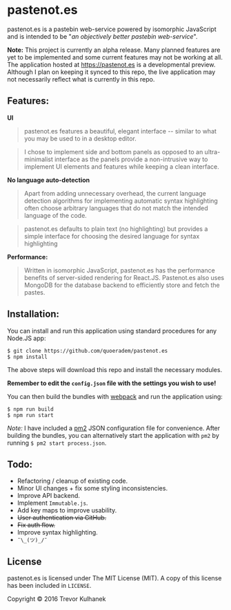 pastenot.es
===========
pastenot.es is a pastebin web-service powered by isomorphic JavaScript
and is intended to be "_an objectively better pastebin web-service_".

**Note:**
This project is currently an alpha release. Many planned features are yet to be implemented and some current features may not be working at all. The application hosted at https://pastenot.es is a developmental preview. Although I plan on keeping it synced to this repo, the live application may not necessarily reflect what is currently in this repo.

Features:
--------
**UI**
> pastenot.es features a beautiful, elegant interface -- similar to what you may be used to in a desktop editor.

> I chose to implement side and bottom panels as opposed to an ultra-minimalist interface as the panels provide a non-intrusive way to implement UI elements and features while keeping a clean interface.

**No language auto-detection**
> Apart from adding unnecessary overhead, the current language detection algorithms for implementing automatic syntax highlighting often choose arbitrary languages that do not match the intended language of the code.

> pastenot.es defaults to plain text (no highlighting) but provides a simple interface for choosing the desired language for syntax highlighting

**Performance:**
> Written in isomorphic JavaScript, pastenot.es has the performance benefits of server-sided rendering for React.JS. Pastenot.es also uses MongoDB for the database backend to efficiently store and fetch the pastes.

Installation:
------------
You can install and run this application using standard procedures for any Node.JS app:

    $ git clone https://github.com/quoeradem/pastenot.es
    $ npm install

The above steps will download this repo and install the necessary modules.

**Remember to edit the `config.json` file with the settings you wish to use!**

You can then build the bundles with [webpack](https://webpack.github.io/) and run the application using:

    $ npm run build
    $ npm run start

_Note:_ I have included a [pm2](http://pm2.keymetrics.io/) JSON configuration file for convenience. After building the bundles, you can alternatively start the application with `pm2` by running `$ pm2 start process.json`.

Todo:
----
* Refactoring / cleanup of existing code.
* Minor UI changes + fix some styling inconsistencies.
* Improve API backend.
* Implement `Immutable.js`.
* Add key maps to improve usability.
* ~~User authentication via GitHub.~~
* ~~Fix auth flow.~~
* Improve syntax highlighting.
* `¯\_(ツ)_/¯`

License
-------
pastenot.es is licensed under The MIT License (MIT). A copy of this license has been included in `LICENSE`.

Copyright © 2016 Trevor Kulhanek